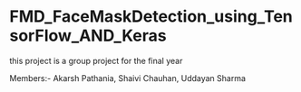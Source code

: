 # FMD_FaceMaskDetection_using_TensorFlow_AND_Keras

this project is a group project for the final year

Members:-
Akarsh Pathania,
Shaivi Chauhan,
Uddayan Sharma
